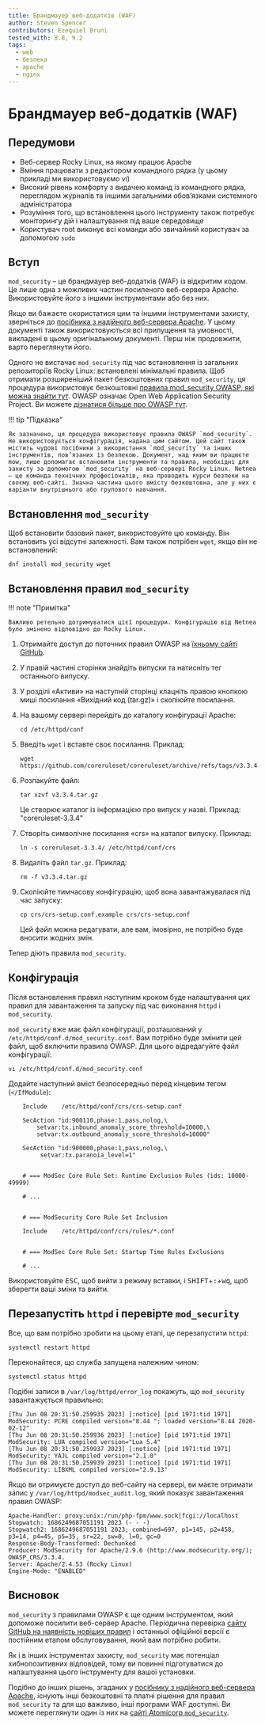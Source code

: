 ```yaml
---
title: Брандмауер веб-додатків (WAF)
author: Steven Spencer
contributors: Ezequiel Bruni
tested_with: 8.8, 9.2
tags:
  - web
  - безпека
  - apache
  - nginx
---
```

  
# Брандмауер веб-додатків (WAF)

## Передумови

* Веб-сервер Rocky Linux, на якому працює Apache
* Вміння працювати з редактором командного рядка (у цьому прикладі ми використовуємо _vi_)
* Високий рівень комфорту з видачею команд із командного рядка, переглядом журналів та іншими загальними обов’язками системного адміністратора
* Розуміння того, що встановлення цього інструменту також потребує моніторингу дій і налаштування під ваше середовище
* Користувач root виконує всі команди або звичайний користувач за допомогою `sudo`

## Вступ

`mod_security` – це брандмауер веб-додатків (WAF) із відкритим кодом. Це лише одна з можливих частин посиленого веб-сервера Apache. Використовуйте його з іншими інструментами або без них.

Якщо ви бажаєте скористатися цим та іншими інструментами захисту, зверніться до [посібника з надійного веб-сервера Apache](index.md). У цьому документі також використовуються всі припущення та умовності, викладені в цьому оригінальному документі. Перш ніж продовжити, варто переглянути його.

Одного не вистачає `mod_security` під час встановлення із загальних репозиторіїв Rocky Linux: встановлені мінімальні правила. Щоб отримати розширеніший пакет безкоштовних правил `mod_security`, ця процедура використовує безкоштовні [правила mod_security OWASP, які можна знайти тут](https://www.netnea.com/). OWASP означає Open Web Application Security Project. Ви можете [дізнатися більше про OWASP тут](https://owasp.org/).

!!! tip "Підказка"

    Як зазначено, ця процедура використовує правила OWASP `mod_security`. Не використовується конфігурація, надана цим сайтом. Цей сайт також містить чудові посібники з використання `mod_security` та інших інструментів, пов’язаних із безпекою. Документ, над яким ви працюєте mow, лише допомагає встановити інструменти та правила, необхідні для захисту за допомогою `mod_security` на веб-сервері Rocky Linux. Netnea — це команда технічних професіоналів, яка проводить курси безпеки на своєму веб-сайті. Значна частина цього вмісту безкоштовна, але у них є варіанти внутрішнього або групового навчання.

## Встановлення `mod_security`

Щоб встановити базовий пакет, використовуйте цю команду. Він встановить усі відсутні залежності. Вам також потрібен `wget`, якщо він не встановлений:

```
dnf install mod_security wget
```

## Встановлення правил `mod_security`

!!! note "Примітка"

    Важливо ретельно дотримуватися цієї процедури. Конфігурацію від Netnea було змінено відповідно до Rocky Linux.

1. Отримайте доступ до поточних правил OWASP на [ їхньому сайті GitHub](https://github.com/coreruleset/coreruleset).

2. У правій частині сторінки знайдіть випуски та натисніть тег останнього випуску.

3. У розділі «Активи» на наступній сторінці клацніть правою кнопкою миші посилання «Вихідний код (tar.gz)» і скопіюйте посилання.

4. На вашому сервері перейдіть до каталогу конфігурації Apache:

    ```
    cd /etc/httpd/conf
    ```

5. Введіть `wget` і вставте своє посилання. Приклад:

    ```
    wget https://github.com/coreruleset/coreruleset/archive/refs/tags/v3.3.4.tar.gz
    ```

6. Розпакуйте файл:

    ```
    tar xzvf v3.3.4.tar.gz
    ```
    Це створює каталог із інформацією про випуск у назві. Приклад: "coreruleset-3.3.4"

7. Створіть символічне посилання «crs» на каталог випуску. Приклад:

    ```
    ln -s coreruleset-3.3.4/ /etc/httpd/conf/crs
    ```

8. Видаліть файл `tar.gz`. Приклад:

    ```
    rm -f v3.3.4.tar.gz
    ```

9. Скопіюйте тимчасову конфігурацію, щоб вона завантажувалася під час запуску:

    ```
    cp crs/crs-setup.conf.example crs/crs-setup.conf
    ```
    Цей файл можна редагувати, але вам, імовірно, не потрібно буде вносити жодних змін.

Тепер діють правила `mod_security`.

## Конфігурація

Після встановлення правил наступним кроком буде налаштування цих правил для завантаження та запуску під час виконання `httpd` і `mod_security`.

`mod_security` вже має файл конфігурації, розташований у `/etc/httpd/conf.d/mod_security.conf`. Вам потрібно буде змінити цей файл, щоб включити правила OWASP. Для цього відредагуйте файл конфігурації:

```
vi /etc/httpd/conf.d/mod_security.conf
```
Додайте наступний вміст безпосередньо перед кінцевим тегом (`</IfModule`):

```
    Include    /etc/httpd/conf/crs/crs-setup.conf

    SecAction "id:900110,phase:1,pass,nolog,\
        setvar:tx.inbound_anomaly_score_threshold=10000,\
        setvar:tx.outbound_anomaly_score_threshold=10000"

    SecAction "id:900000,phase:1,pass,nolog,\
         setvar:tx.paranoia_level=1"


    # === ModSec Core Rule Set: Runtime Exclusion Rules (ids: 10000-49999)

    # ...


    # === ModSecurity Core Rule Set Inclusion

    Include    /etc/httpd/conf/crs/rules/*.conf


    # === ModSec Core Rule Set: Startup Time Rules Exclusions

    # ...
```

Використовуйте <kbd>ESC</kbd>, щоб вийти з режиму вставки, і <kbd>SHIFT</kbd>+<kbd>:</kbd>+<kbd>wq</kbd>, щоб зберегти ваші зміни та вийти.

## Перезапустіть `httpd` і перевірте `mod_security`

Все, що вам потрібно зробити на цьому етапі, це перезапустити `httpd`:

```
systemctl restart httpd
```

Переконайтеся, що служба запущена належним чином:

```
systemctl status httpd
```

Подібні записи в `/var/log/httpd/error_log` покажуть, що `mod_security` завантажується правильно:

```
[Thu Jun 08 20:31:50.259935 2023] [:notice] [pid 1971:tid 1971] ModSecurity: PCRE compiled version="8.44 "; loaded version="8.44 2020-02-12"
[Thu Jun 08 20:31:50.259936 2023] [:notice] [pid 1971:tid 1971] ModSecurity: LUA compiled version="Lua 5.4"
[Thu Jun 08 20:31:50.259937 2023] [:notice] [pid 1971:tid 1971] ModSecurity: YAJL compiled version="2.1.0"
[Thu Jun 08 20:31:50.259939 2023] [:notice] [pid 1971:tid 1971] ModSecurity: LIBXML compiled version="2.9.13"
```

Якщо ви отримуєте доступ до веб-сайту на сервері, ви маєте отримати запис у `/var/log/httpd/modsec_audit.log`, який показує завантаження правил OWASP:

```
Apache-Handler: proxy:unix:/run/php-fpm/www.sock|fcgi://localhost
Stopwatch: 1686249687051191 2023 (- - -)
Stopwatch2: 1686249687051191 2023; combined=697, p1=145, p2=458, p3=14, p4=45, p5=35, sr=22, sw=0, l=0, gc=0
Response-Body-Transformed: Dechunked
Producer: ModSecurity for Apache/2.9.6 (http://www.modsecurity.org/); OWASP_CRS/3.3.4.
Server: Apache/2.4.53 (Rocky Linux)
Engine-Mode: "ENABLED"
```
## Висновок

`mod_security` з правилами OWASP є ще одним інструментом, який допоможе посилити веб-сервер Apache. Періодична перевірка [сайту GitHub на наявність новіших правил](https://github.com/coreruleset/coreruleset) і останньої офіційної версії є постійним етапом обслуговування, який вам потрібно робити.

Як і в інших інструментах захисту, `mod_security` має потенціал хибнопозитивних відповідей, тому ви повинні підготуватися до налаштування цього інструменту для вашої установки.

Подібно до інших рішень, згаданих у [посібнику з надійного веб-сервера Apache](index.md), існують інші безкоштовні та платні рішення для правил `mod_security` та для що важливо, інші програми WAF доступні. Ви можете переглянути один із них на [сайті Atomicorp `mod_security`](https://atomicorp.com/atomic-modsecurity-rules/).
